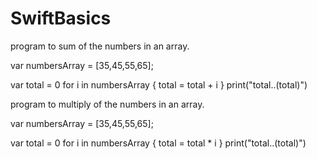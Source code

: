 # SwiftBasics

program to sum of the numbers in an array.

var numbersArray = [35,45,55,65];

var total = 0
for i in numbersArray {
  total = total + i
}
print("total..\(total)")

program to multiply of the numbers in an array.

var numbersArray = [35,45,55,65];

var total = 0
for i in numbersArray {
  total = total * i
}
print("total..\(total)")
